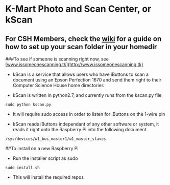 # K-Mart Photo and Scan Center, or kScan
## For CSH Members, check the [wiki](https://wiki.csh.rit.edu/wiki/KScan) for a guide on how to set up your scan folder in your homedir

###To see if someone is scanning right now, see [www.issomeonescanning.tk](http://www.issomeonescanning.tk) 

* kScan is a service that allows users who have iButtons to scan a document using an Epson Perfection 1670 and send them right to their Computer Science House home directories

* kScan is written in python2.7, and currently runs from the kscan.py file

```
sudo python kscan.py
```

* It will require sudo access in order to listen for iButtons on the 1-wire pin

* kScan reads iButtons independant of any other software or system, it reads it right onto the Raspberry Pi into the following document

```
/sys/devices/w1_bus_master1/w1_master_slaves
```

##To install on a new Raspberry Pi

* Run the installer script as sudo 

```
sudo install.sh
```

* This will install the required repos



